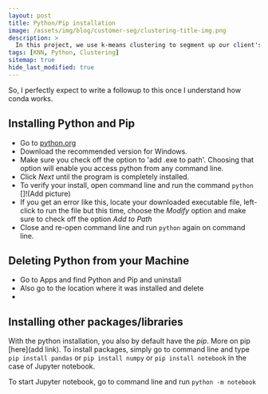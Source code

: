 ```yaml
---
layout: post
title: Python/Pip installation
image: /assets/img/blog/customer-seg/clustering-title-img.png
description: >
  In this project, we use k-means clustering to segment up our client's customer base in order to increase business understanding, and to enhance the relevancy of targeted messaging & customer communications.
tags: [KNN, Python, Clustering]
sitemap: true
hide_last_modified: true
---
```

So, I perfectly expect to write a followup to this once I understand how conda works. 

## Installing Python and Pip
- Go to [python.org](python.org)
- Download the recommended version for Windows.
- Make sure you check off the option to 'add .exe to path'. Choosing that option will enable you access python from any command line.
- Click *Next* until the program is completely installed.
- To verify your install, open command line and run the command `python` 
[]!(Add picture)
- If you get an error like this, locate your downloaded executable file, left-click to run the file but this time, choose the *Modify* option and make sure to check off the option *Add to Path*
- Close and re-open command line and run `python` again on command line.
## Deleting Python from your Machine 
- Go to Apps and find Python and Pip and uninstall
- Also go to the location where it was installed and delete 
- 
## Installing other packages/libraries
With the python installation, you also by default have the *pip*. More on pip [here](add link). To install packages, simply go to command line and type `pip install pandas` or `pip install numpy` or `pip install notebook` in the case of Jupyter notebook.

To start Jupyter notebook, go to command line and run  `python -m notebook`









   